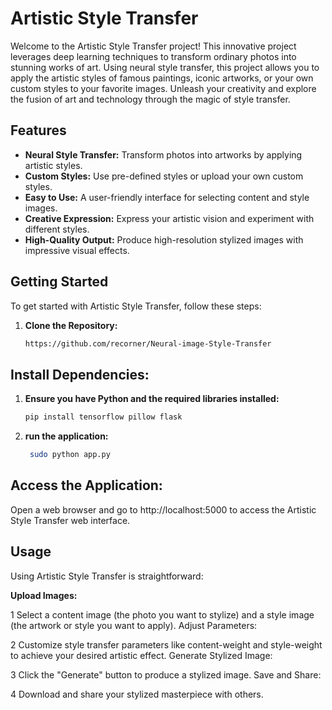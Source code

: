# Artistic Style Transfer

Welcome to the Artistic Style Transfer project! This innovative project leverages deep learning techniques to transform ordinary photos into stunning works of art. Using neural style transfer, this project allows you to apply the artistic styles of famous paintings, iconic artworks, or your own custom styles to your favorite images. Unleash your creativity and explore the fusion of art and technology through the magic of style transfer.

## Features

- **Neural Style Transfer:** Transform photos into artworks by applying artistic styles.
- **Custom Styles:** Use pre-defined styles or upload your own custom styles.
- **Easy to Use:** A user-friendly interface for selecting content and style images.
- **Creative Expression:** Express your artistic vision and experiment with different styles.
- **High-Quality Output:** Produce high-resolution stylized images with impressive visual effects.

## Getting Started

To get started with Artistic Style Transfer, follow these steps:

1. **Clone the Repository:**
   ```bash        
   https://github.com/recorner/Neural-image-Style-Transfer
## Install Dependencies:

1. **Ensure you have Python and the required libraries installed:**
      ```bash  
      pip install tensorflow pillow flask

2. **run the application:**
      ```bash  
       sudo python app.py
      
## Access the Application:
Open a web browser and go to http://localhost:5000 to access the Artistic Style Transfer web interface.    

## Usage
Using Artistic Style Transfer is straightforward:

**Upload Images:**

1 Select a content image (the photo you want to stylize) and a style image (the artwork or style you want to apply).
Adjust Parameters:

2 Customize style transfer parameters like content-weight and style-weight to achieve your desired artistic effect.
Generate Stylized Image:

3 Click the "Generate" button to produce a stylized image.
   Save and Share:

4 Download and share your stylized masterpiece with others.

